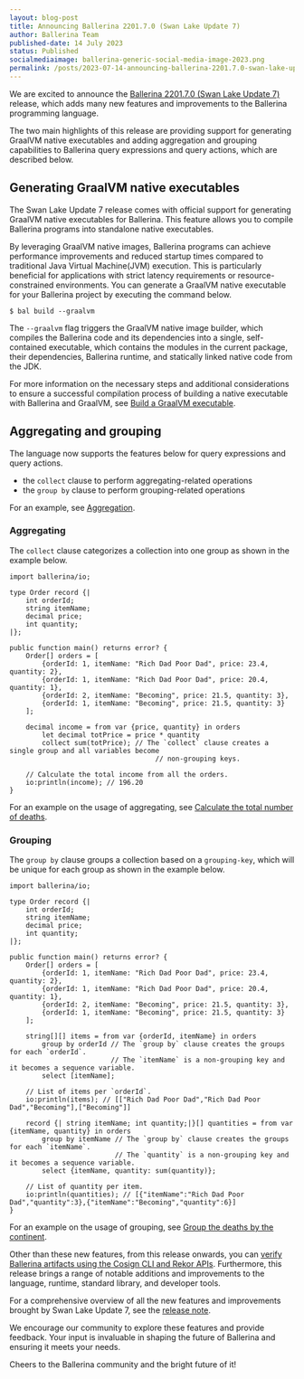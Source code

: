 ```yaml
---
layout: blog-post
title: Announcing Ballerina 2201.7.0 (Swan Lake Update 7)
author: Ballerina Team
published-date: 14 July 2023
status: Published
socialmediaimage: ballerina-generic-social-media-image-2023.png
permalink: /posts/2023-07-14-announcing-ballerina-2201.7.0-swan-lake-update-7/
---
```


<style>.cBlogContent p{white-space: break-spaces !important;}</style>

We are excited to announce the [Ballerina 2201.7.0 (Swan Lake Update 7)](https://ballerina.io/downloads/) release, which adds many new features and improvements to the Ballerina programming language. 

The two main highlights of this release are providing support for generating GraalVM native executables and adding aggregation and grouping capabilities to Ballerina query expressions and query actions, which are described below.

## Generating GraalVM native executables

The Swan Lake Update 7 release comes with official support for generating GraalVM native executables for Ballerina. This feature allows you to compile Ballerina programs into standalone native executables.

By leveraging GraalVM native images, Ballerina programs can achieve performance improvements and reduced startup times compared to traditional Java Virtual Machine(JVM) execution. This is particularly beneficial for applications with strict latency requirements or resource-constrained environments.
You can generate a GraalVM native executable for your Ballerina project by executing the command below.

```
$ bal build --graalvm
```

The `--graalvm` flag triggers the GraalVM native image builder, which compiles the Ballerina code and its dependencies into a single, self-contained executable, which contains the modules in the current package, their dependencies, Ballerina runtime, and statically linked native code from the JDK.

For more information on the necessary steps and additional considerations to ensure a successful compilation process of building a native executable with Ballerina and GraalVM, see [Build a GraalVM executable](https://ballerina.io/learn/graalvm-executable-overview/). 

## Aggregating and grouping

The language now supports the features below for query expressions and query actions.

- the `collect` clause to perform aggregating-related operations
- the `group by` clause to perform grouping-related operations

For an example, see [Aggregation](https://ballerina.io/learn/by-example/aggregation/).

### Aggregating

The `collect` clause categorizes a collection into one group as shown in the example below.

```ballerina
import ballerina/io;

type Order record {|
    int orderId;
    string itemName;
    decimal price;
    int quantity;
|};

public function main() returns error? {
    Order[] orders = [
        {orderId: 1, itemName: "Rich Dad Poor Dad", price: 23.4, quantity: 2},
        {orderId: 1, itemName: "Rich Dad Poor Dad", price: 20.4, quantity: 1},
        {orderId: 2, itemName: "Becoming", price: 21.5, quantity: 3},
        {orderId: 1, itemName: "Becoming", price: 21.5, quantity: 3}
    ];

    decimal income = from var {price, quantity} in orders
        let decimal totPrice = price * quantity
        collect sum(totPrice); // The `collect` clause creates a single group and all variables become
                                    // non-grouping keys.

    // Calculate the total income from all the orders.
    io:println(income); // 196.20
}
```

For an example on the usage of aggregating, see [Calculate the total number of deaths](https://ballerina.io/learn/work-with-data-using-queries-in-ballerina/#calculate-the-total-number-of-deaths).

### Grouping

The `group by` clause groups a collection based on a `grouping-key`, which will be unique for each group as shown in the example below.

```ballerina
import ballerina/io;

type Order record {|
    int orderId;
    string itemName;
    decimal price;
    int quantity;
|};

public function main() returns error? {
    Order[] orders = [
        {orderId: 1, itemName: "Rich Dad Poor Dad", price: 23.4, quantity: 2},
        {orderId: 1, itemName: "Rich Dad Poor Dad", price: 20.4, quantity: 1},
        {orderId: 2, itemName: "Becoming", price: 21.5, quantity: 3},
        {orderId: 1, itemName: "Becoming", price: 21.5, quantity: 3}
    ];

    string[][] items = from var {orderId, itemName} in orders
        group by orderId // The `group by` clause creates the groups for each `orderId`.
                         // The `itemName` is a non-grouping key and it becomes a sequence variable.
        select [itemName];

    // List of items per `orderId`.
    io:println(items); // [["Rich Dad Poor Dad","Rich Dad Poor Dad","Becoming"],["Becoming"]]

    record {| string itemName; int quantity;|}[] quantities = from var {itemName, quantity} in orders
        group by itemName // The `group by` clause creates the groups for each `itemName`.
                          // The `quantity` is a non-grouping key and it becomes a sequence variable.
        select {itemName, quantity: sum(quantity)};

    // List of quantity per item.
    io:println(quantities); // [{"itemName":"Rich Dad Poor Dad","quantity":3},{"itemName":"Becoming","quantity":6}]
}
```

For an example on the usage of grouping, see [Group the deaths by the continent](https://ballerina.io/learn/work-with-data-using-queries-in-ballerina/#group-the-deaths-by-the-continent).

Other than these new features, from this release onwards, you can [verify Ballerina artifacts using the Cosign CLI and Rekor APIs](https://ballerina.io/downloads/verify-ballerina-artifacts). Furthermore, this release brings a range of notable additions and improvements to the language, runtime, standard library, and developer tools.

For a comprehensive overview of all the new features and improvements brought by Swan Lake Update 7, see the [release note](https://ballerina.io/downloads/swan-lake-release-notes/swan-lake-2201.7.0).

We encourage our community to explore these features and provide feedback. Your input is invaluable in shaping the future of Ballerina and ensuring it meets your needs.

Cheers to the Ballerina community and the bright future of it!
